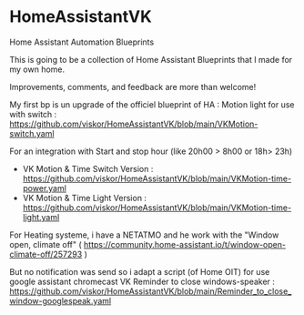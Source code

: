 # HomeAssistantVK

Home Assistant Automation Blueprints

This is going to be a collection of Home Assistant Blueprints that I made for my own home.

Improvements, comments, and feedback are more than welcome!

My first bp is un upgrade of the officiel blueprint of HA : Motion light for use with switch : https://github.com/viskor/HomeAssistantVK/blob/main/VKMotion-switch.yaml

For an integration with Start and stop hour (like 20h00 > 8h00 or 18h> 23h) 
- VK Motion & Time Switch Version : https://github.com/viskor/HomeAssistantVK/blob/main/VKMotion-time-power.yaml
- VK Motion & Time Light Version : https://github.com/viskor/HomeAssistantVK/blob/main/VKMotion-time-light.yaml


For Heating systeme, i have a NETATMO and he work with the "Window open, climate off" ( https://community.home-assistant.io/t/window-open-climate-off/257293 ) 


But no notification was send so i adapt a script (of Home OIT) for use google assistant chromecast
VK Reminder to close windows-speaker : https://github.com/viskor/HomeAssistantVK/blob/main/Reminder_to_close_window-googlespeak.yaml
